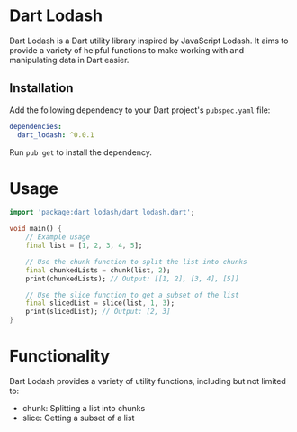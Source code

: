 # Dart Lodash

Dart Lodash is a Dart utility library inspired by JavaScript Lodash. It aims to provide a variety of helpful functions to make working with and manipulating data in Dart easier.

## Installation

Add the following dependency to your Dart project's `pubspec.yaml` file:

```yaml
dependencies:
  dart_lodash: ^0.0.1
```

Run `pub get` to install the dependency.

# Usage

```dart
import 'package:dart_lodash/dart_lodash.dart';

void main() {
	// Example usage
	final list = [1, 2, 3, 4, 5];

	// Use the chunk function to split the list into chunks
	final chunkedLists = chunk(list, 2);
	print(chunkedLists); // Output: [[1, 2], [3, 4], [5]]

	// Use the slice function to get a subset of the list
	final slicedList = slice(list, 1, 3);
	print(slicedList); // Output: [2, 3]
}
```

# Functionality

Dart Lodash provides a variety of utility functions, including but not limited to:

- chunk: Splitting a list into chunks
- slice: Getting a subset of a list
